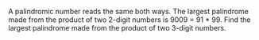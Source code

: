 A palindromic number reads the same both ways. The largest palindrome made from the product of two $2$-digit numbers is 9009 = 91 * 99.
Find the largest palindrome made from the product of two $3$-digit numbers.
